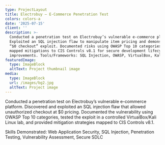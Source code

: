 ```yaml
---
type: ProjectLayout
title: Electrobuy – E-Commerce Penetration Test
colors: colors-a
date: '2025-07-15'
client: ''
description: >-
  Conducted a penetration test on Electrobuy’s vulnerable e-commerce platform.
  Exploited an SQL injection flaw to manipulate item pricing and demonstrated a
  “$0 checkout” exploit. Documented risks using OWASP Top 10 categories and
  mapped mitigations to CIS Controls v8.1 for secure development lifecycle
  improvements. Tools/Frameworks: SQL Injection, OWASP, VirtualBox, Kali Linux
featuredImage:
  type: ImageBlock
  altText: Project thumbnail image
media:
  type: ImageBlock
  url: /images/bg2.jpg
  altText: Project image
---
```

Conducted a penetration test on Electrobuy’s vulnerable e-commerce platform. Discovered and exploited an SQL injection flaw that allowed unauthorized checkout at $0 pricing. Documented the vulnerability using OWASP Top 10 categories, tested the exploit in a controlled VirtualBox/Kali Linux lab, and provided mitigation strategies mapped to CIS Controls v8.1.

Skills Demonstrated: Web Application Security, SQL Injection, Penetration Testing, Vulnerability Assessment, Secure SDLC




